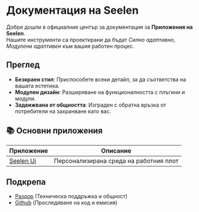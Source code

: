 # **Документация на Seelen**

Добре дошли в официалния център за документация за **Приложения на Seelen**.\
Нашите инструменти са проектирани да бъдат *Силно адаптивно*, *Модулен*и *адаптивен*
към вашия работен процес.

## Преглед

* **Безкраен стил**: Приспособете всеки детайл, за да съответства на вашата естетика.
* **Модулен дизайн**: Разширяване на функционалността с плъгини и модули.
* **Задвижвана от общността**: Изграден с обратна връзка от потребители на захранване като вас.

## **📚 Основни приложения**

| Приложение                   | Описание                               |
| ---------------------------- | -------------------------------------- |
| [Seelen Ui](/apps/seelen-ui) | Персонализирана среда на работния плот |

## Подкрепа

* [Раздор](https://discord.gg/ABfASx5ZAJ) (Техническа поддръжка и общност)
* [Github](https://github.com/Seelen-Inc) (Проследяване на код и емисия)
